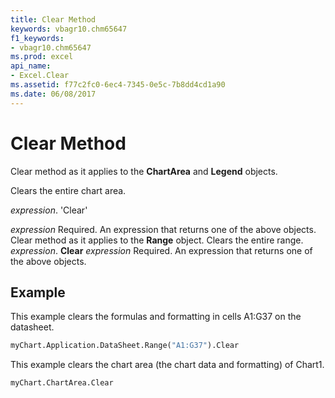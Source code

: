 ```yaml
---
title: Clear Method
keywords: vbagr10.chm65647
f1_keywords:
- vbagr10.chm65647
ms.prod: excel
api_name:
- Excel.Clear
ms.assetid: f77c2fc0-6ec4-7345-0e5c-7b8dd4cd1a90
ms.date: 06/08/2017
---
```



# Clear Method

Clear method as it applies to the  **ChartArea** and **Legend** objects.

Clears the entire chart area.

 _expression_. 'Clear'

 _expression_ Required. An expression that returns one of the above objects.
Clear method as it applies to the  **Range** object.
Clears the entire range.
 _expression_. **Clear**
 _expression_ Required. An expression that returns one of the above objects.

## Example

This example clears the formulas and formatting in cells A1:G37 on the datasheet.


```vb
myChart.Application.DataSheet.Range("A1:G37").Clear
```

This example clears the chart area (the chart data and formatting) of Chart1.




```vb
myChart.ChartArea.Clear
```


